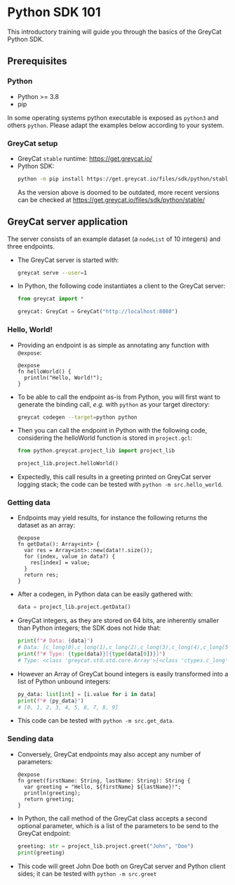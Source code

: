 # Python SDK 101

This introductory training will guide you through the basics of the GreyCat Python SDK.

## Prerequisites

### Python

- Python >= 3.8
- pip

In some operating systems python executable is exposed as `python3` and others `python`. Please adapt the examples below according to your system.

### GreyCat setup

- GreyCat `stable` runtime: https://get.greycat.io/
- Python SDK:
  ```bash
  python -m pip install https://get.greycat.io/files/sdk/python/stable/6.10/greycat-6.10.18+stable-py3-none-any.whl
  ```
  As the version above is doomed to be outdated, more recent versions can be checked at https://get.greycat.io/files/sdk/python/stable/

## GreyCat server application

The server consists of an example dataset (a `nodeList` of 10 integers) and three endpoints.

- The GreyCat server is started with:
  ```bash
  greycat serve --user=1
  ```
- In Python, the following code instantiates a client to the GreyCat server:
  ```py
  from greycat import *

  greycat: GreyCat = GreyCat("http://localhost:8080")
  ```

### Hello, World!

- Providing an endpoint is as simple as annotating any function with `@expose`:
  ```gcl
  @expose
  fn helloWorld() {
    println("Hello, World!");
  }
  ```
- To be able to call the endpoint as-is from Python, you will first want to generate the binding call, *e.g.* with `python` as your target directory:
  ```bash
  greycat codegen --target=python python
  ```
- Then you can call the endpoint in Python with the following code, considering the helloWorld function is stored in `project.gcl`:
  ```py
  from python.greycat.project_lib import project_lib
  
  project_lib.project.helloWorld()
  ```
- Expectedly, this call results in a greeting printed on GreyCat server logging stack; the code can be tested with `python -m src.hello_world`.

### Getting data

- Endpoints may yield results, for instance the following returns the dataset as an array:
  ```gcl
  @expose
  fn getData(): Array<int> {
    var res = Array<int>::new(data!!.size());
    for (index, value in data?) {
      res[index] = value;
    }
    return res;
  }
  ```
- After a codegen, in Python data can be easily gathered with:
  ```py
  data = project_lib.project.getData()
  ```
- GreyCat integers, as they are stored on 64 bits, are inherently smaller than Python integers; the SDK does not hide that:
  ```py
  print(f"# Data: {data}")
  # Data: [c_long(0),c_long(1),c_long(2),c_long(3),c_long(4),c_long(5),c_long(6),c_long(7),c_long(8),c_long(9)]
  print(f"# Type: {type(data)}[{type(data[0])}]")
  # Type: <class 'greycat.std.std.core.Array'>[<class 'ctypes.c_long'>]
  ```
- However an Array of GreyCat bound integers is easily transformed into a list of Python unbound integers:
  ```py
  py_data: list[int] = [i.value for i in data]
  print(f"# {py_data}")
  # [0, 1, 2, 3, 4, 5, 6, 7, 8, 9]
  ```
- This code can be tested with `python -m src.get_data`.

### Sending data

- Conversely, GreyCat endpoints may also accept any number of parameters:
  ```gcl
  @expose
  fn greet(firstName: String, lastName: String): String {
    var greeting = "Hello, ${firstName} ${lastName}!";
    println(greeting);
    return greeting;
  }
  ```
- In Python, the call method of the GreyCat class accepts a second optional parameter, which is a list of the parameters to be send to the GreyCat endpoint:
  ```py
  greeting: str = project_lib.project.greet("John", "Doe")
  print(greeting)
  ```
- This code will greet John Doe both on GreyCat server and Python client sides; it can be tested with `python -m src.greet`